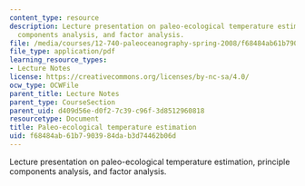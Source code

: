```yaml
---
content_type: resource
description: Lecture presentation on paleo-ecological temperature estimation, principle
  components analysis, and factor analysis.
file: /media/courses/12-740-paleoceanography-spring-2008/f68484ab61b7903984dab3d74462b06d_lec04_slide.pdf
file_type: application/pdf
learning_resource_types:
- Lecture Notes
license: https://creativecommons.org/licenses/by-nc-sa/4.0/
ocw_type: OCWFile
parent_title: Lecture Notes
parent_type: CourseSection
parent_uid: d409d56e-d0f2-7c39-c96f-3d8512960818
resourcetype: Document
title: Paleo-ecological temperature estimation
uid: f68484ab-61b7-9039-84da-b3d74462b06d
---
```

Lecture presentation on paleo-ecological temperature estimation, principle components analysis, and factor analysis.